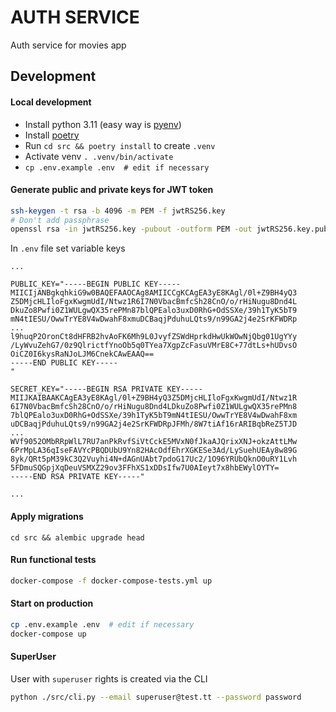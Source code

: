 # AUTH SERVICE
Auth service for movies app

## Development

#### Local development
- Install python 3.11 (easy way is [pyenv](https://github.com/pyenv/pyenv?tab=readme-ov-file#installation))
- Install [poetry](https://python-poetry.org/docs/#installing-with-pipx)
- Run `cd src && poetry install` to create `.venv`
- Activate venv ``. .venv/bin/activate``
- ```cp .env.example .env  # edit if necessary```

#### Generate public and private keys for JWT token
```bash
ssh-keygen -t rsa -b 4096 -m PEM -f jwtRS256.key
# Don't add passphrase
openssl rsa -in jwtRS256.key -pubout -outform PEM -out jwtRS256.key.pub
```

In `.env` file set variable keys
```dotenv
...

PUBLIC_KEY="-----BEGIN PUBLIC KEY-----
MIICIjANBgkqhkiG9w0BAQEFAAOCAg8AMIICCgKCAgEA3yE8KAgl/0l+Z9BH4yQ3
Z5DMjcHLIloFgxKwgmUdI/Ntwz1R6I7N0VbacBmfcSh28CnO/o/rHiNugu8Dnd4L
DkuZo8Pwfi0Z1WULgwQX35rePMn87blQPEalo3uxD0RhG+OdSSXe/39h1TyK5bT9
mN4tIESU/OwwTrYE8V4wDwahF8xmuDCBaqjPduhuLQts9/n99GA2j4e2SrKFWDRp
...
l9huqP2OronCt8dHFRB2hvAoFK6Mh9L0JvyfZSWdHprkdHwUkWOwNjQbg01UgYYy
/LyWvuZehG7/0z9QlrictfYnoOb5q0TYea7XgpZcFasuVMrE8C+77dtLs+hUDvsO
OiCZ0I6kysRaNJoLJM6CnekCAwEAAQ==
-----END PUBLIC KEY-----
"

SECRET_KEY="-----BEGIN RSA PRIVATE KEY-----
MIIJKAIBAAKCAgEA3yE8KAgl/0l+Z9BH4yQ3Z5DMjcHLIloFgxKwgmUdI/Ntwz1R
6I7N0VbacBmfcSh28CnO/o/rHiNugu8Dnd4LDkuZo8Pwfi0Z1WULgwQX35rePMn8
7blQPEalo3uxD0RhG+OdSSXe/39h1TyK5bT9mN4tIESU/OwwTrYE8V4wDwahF8xm
uDCBaqjPduhuLQts9/n99GA2j4e2SrKFWDRpJFMh/8W7tiAf16rARIBqbReZ5TJD
...
WVf9052OMbRRpWlL7RU7anPkRvfSiVtCckE5MVxN0fJkaAJQrixXNJ+okzAttLMw
6PrMpLA36qIseFAVYcPBQDUbU9Yn82HAcOdfEhrXGKESe3Ad/LySuehUEAy8w89G
8yk/QRt5pM39kC3Q2Vuyhi4N+dAGnUAbt7pdoG17Uc2/1O96YRUbQknO0uRY1Lvh
5FDmuSQGpjXqDeuVSMXZ29ov3FFhXS1xDDsIfw7U0AIeyt7x8hbEWylOYTY=
-----END RSA PRIVATE KEY-----"

...
```

#### Apply migrations
```shell
cd src && alembic upgrade head
```

#### Run functional tests
```bash
docker-compose -f docker-compose-tests.yml up
```

#### Start on production
```bash
cp .env.example .env  # edit if necessary
docker-compose up
```

#### SuperUser
User with `superuser` rights is created via the CLI
```bash
python ./src/cli.py --email superuser@test.tt --password password
```